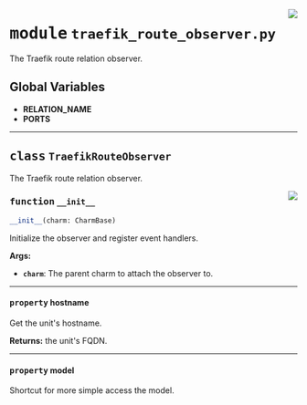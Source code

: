 <!-- markdownlint-disable -->

<a href="../src/traefik_route_observer.py#L0"><img align="right" style="float:right;" src="https://img.shields.io/badge/-source-cccccc?style=flat-square"></a>

# <kbd>module</kbd> `traefik_route_observer.py`
The Traefik route relation observer. 

**Global Variables**
---------------
- **RELATION_NAME**
- **PORTS**


---

## <kbd>class</kbd> `TraefikRouteObserver`
The Traefik route relation observer. 

<a href="../src/traefik_route_observer.py#L27"><img align="right" style="float:right;" src="https://img.shields.io/badge/-source-cccccc?style=flat-square"></a>

### <kbd>function</kbd> `__init__`

```python
__init__(charm: CharmBase)
```

Initialize the observer and register event handlers. 



**Args:**
 
 - <b>`charm`</b>:  The parent charm to attach the observer to. 


---

#### <kbd>property</kbd> hostname

Get the unit's hostname. 



**Returns:**
  the unit's FQDN. 

---

#### <kbd>property</kbd> model

Shortcut for more simple access the model. 





